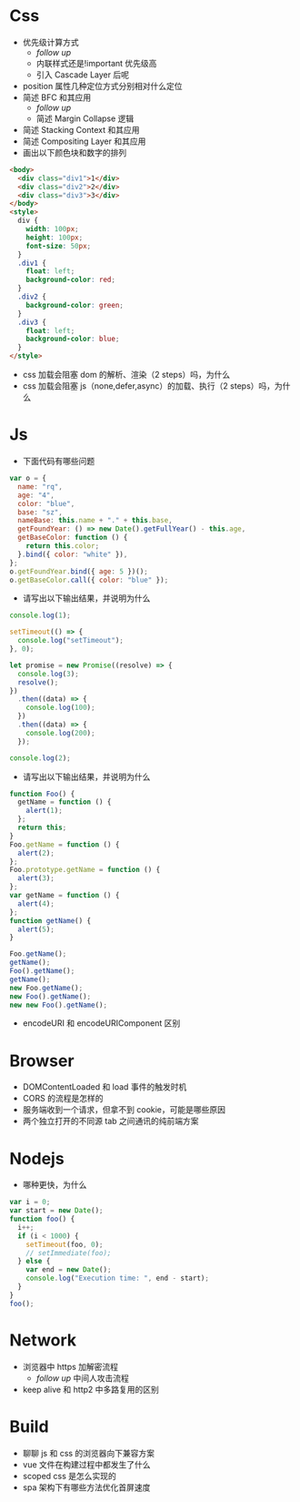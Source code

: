 # Css

- 优先级计算方式 
  - _follow up_
  - 内联样式还是!important 优先级高
  - 引入 Cascade Layer 后呢
- position 属性几种定位方式分别相对什么定位
- 简述 BFC 和其应用
  - _follow up_
  - 简述 Margin Collapse 逻辑
- 简述 Stacking Context 和其应用
- 简述 Compositing Layer 和其应用
- 画出以下颜色块和数字的排列

```html
<body>
  <div class="div1">1</div>
  <div class="div2">2</div>
  <div class="div3">3</div>
</body>
<style>
  div {
    width: 100px;
    height: 100px;
    font-size: 50px;
  }
  .div1 {
    float: left;
    background-color: red;
  }
  .div2 {
    background-color: green;
  }
  .div3 {
    float: left;
    background-color: blue;
  }
</style>
```

- css 加载会阻塞 dom 的解析、渲染（2 steps）吗，为什么
- css 加载会阻塞 js（none,defer,async）的加载、执行（2 steps）吗，为什么

# Js

- 下面代码有哪些问题

```js
var o = {
  name: "rq",
  age: "4",
  color: "blue",
  base: "sz",
  nameBase: this.name + "." + this.base,
  getFoundYear: () => new Date().getFullYear() - this.age,
  getBaseColor: function () {
    return this.color;
  }.bind({ color: "white" }),
};
o.getFoundYear.bind({ age: 5 })();
o.getBaseColor.call({ color: "blue" });
```

- 请写出以下输出结果，并说明为什么

```js
console.log(1);

setTimeout(() => {
  console.log("setTimeout");
}, 0);

let promise = new Promise((resolve) => {
  console.log(3);
  resolve();
})
  .then((data) => {
    console.log(100);
  })
  .then((data) => {
    console.log(200);
  });

console.log(2);
```

- 请写出以下输出结果，并说明为什么

```js
function Foo() {
  getName = function () {
    alert(1);
  };
  return this;
}
Foo.getName = function () {
  alert(2);
};
Foo.prototype.getName = function () {
  alert(3);
};
var getName = function () {
  alert(4);
};
function getName() {
  alert(5);
}

Foo.getName();
getName();
Foo().getName();
getName();
new Foo.getName();
new Foo().getName();
new new Foo().getName();
```

- encodeURI 和 encodeURIComponent 区别

# Browser

- DOMContentLoaded 和 load 事件的触发时机
- CORS 的流程是怎样的
- 服务端收到一个请求，但拿不到 cookie，可能是哪些原因
- 两个独立打开的不同源 tab 之间通讯的纯前端方案

# Nodejs

- 哪种更快，为什么

```js
var i = 0;
var start = new Date();
function foo() {
  i++;
  if (i < 1000) {
    setTimeout(foo, 0);
    // setImmediate(foo);
  } else {
    var end = new Date();
    console.log("Execution time: ", end - start);
  }
}
foo();
```

# Network

- 浏览器中 https 加解密流程
  - _follow up_ 中间人攻击流程
- keep alive 和 http2 中多路复用的区别

# Build

- 聊聊 js 和 css 的浏览器向下兼容方案
- vue 文件在构建过程中都发生了什么
- scoped css 是怎么实现的
- spa 架构下有哪些方法优化首屏速度
